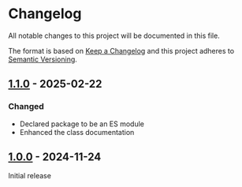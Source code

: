 # Changelog

All notable changes to this project will be documented in this file.

The format is based on [Keep a Changelog](https://keepachangelog.com/en/1.0.0) and this project adheres
to [Semantic Versioning](https://semver.org/spec/v2.0.0.html).

## [1.1.0] - 2025-02-22

### Changed

- Declared package to be an ES module
- Enhanced the class documentation

## [1.0.0] - 2024-11-24

Initial release

[Unreleased]: https://github.com/jhae-de/stylelint-config-verifier/compare/v1.1.0...main
[1.1.0]: https://github.com/jhae-de/stylelint-config-verifier/releases/tag/v1.1.0
[1.0.0]: https://github.com/jhae-de/stylelint-config-verifier/releases/tag/v1.0.0
